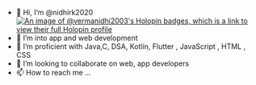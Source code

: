 - 👋 Hi, I’m @nidhirk2020
[![An image of @vermanidhi2003's Holopin badges, which is a link to view their full Holopin profile](https://holopin.me/vermanidhi2003)](https://holopin.io/@vermanidhi2003)
- 👀 I’m into app and web development 
- 🌱 I’m proficient with Java,C, DSA, Kotlin, Flutter , JavaScript , HTML , CSS 
- 💞️ I’m looking to collaborate on web, app developers
- 📫 How to reach me ...

<!---
nidhirk2020/nidhirk2020 is a ✨ special ✨ repository because its `README.md` (this file) appears on your GitHub profile.
You can click the Preview link to take a look at your changes.
--->
